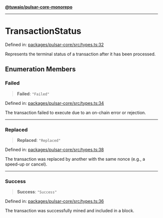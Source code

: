 [**@tuwaio/pulsar-core-monorepo**](../../../README.md)

***

# TransactionStatus

Defined in: [packages/pulsar-core/src/types.ts:32](https://github.com/TuwaIO/pulsar-core/blob/e3594e7fa8bdb6fe89020533e414a546965dfc16/packages/pulsar-core/src/types.ts#L32)

Represents the terminal status of a transaction after it has been processed.

## Enumeration Members

### Failed

> **Failed**: `"Failed"`

Defined in: [packages/pulsar-core/src/types.ts:34](https://github.com/TuwaIO/pulsar-core/blob/e3594e7fa8bdb6fe89020533e414a546965dfc16/packages/pulsar-core/src/types.ts#L34)

The transaction failed to execute due to an on-chain error or rejection.

***

### Replaced

> **Replaced**: `"Replaced"`

Defined in: [packages/pulsar-core/src/types.ts:38](https://github.com/TuwaIO/pulsar-core/blob/e3594e7fa8bdb6fe89020533e414a546965dfc16/packages/pulsar-core/src/types.ts#L38)

The transaction was replaced by another with the same nonce (e.g., a speed-up or cancel).

***

### Success

> **Success**: `"Success"`

Defined in: [packages/pulsar-core/src/types.ts:36](https://github.com/TuwaIO/pulsar-core/blob/e3594e7fa8bdb6fe89020533e414a546965dfc16/packages/pulsar-core/src/types.ts#L36)

The transaction was successfully mined and included in a block.
